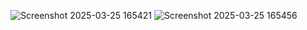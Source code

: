 ![Screenshot 2025-03-25 165421](https://github.com/user-attachments/assets/78fbb927-bf25-47a1-a262-fdf09f1dac63)
![Screenshot 2025-03-25 165456](https://github.com/user-attachments/assets/22bd4a3c-4ea7-4e0f-84f7-3ca137023c42)
